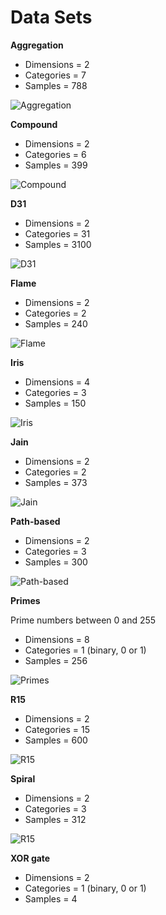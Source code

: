 # Data Sets

**Aggregation**

* Dimensions = 2
* Categories = 7
* Samples = 788

![Aggregation](/DataSets/Aggregation.png)

**Compound**

* Dimensions = 2
* Categories = 6
* Samples = 399

![Compound](/DataSets/Compound.png)

**D31**

* Dimensions = 2
* Categories = 31
* Samples = 3100

![D31](/DataSets/D31.png)

**Flame**

* Dimensions = 2
* Categories = 2
* Samples = 240

![Flame](/DataSets/flame.png)

**Iris**

* Dimensions = 4
* Categories = 3
* Samples = 150

![Iris](/DataSets/Iris.png)

**Jain**

* Dimensions = 2
* Categories = 2
* Samples = 373

![Jain](/DataSets/jain.png)

**Path-based**

* Dimensions = 2
* Categories = 3
* Samples = 300

![Path-based](/DataSets/pathbased.png)

**Primes**

Prime numbers between 0 and 255

* Dimensions = 8
* Categories = 1 (binary, 0 or 1)
* Samples = 256

![Primes](/DataSets/primes.png)

**R15**

* Dimensions = 2
* Categories = 15
* Samples = 600

![R15](/DataSets/R15.png)

**Spiral**

* Dimensions = 2
* Categories = 3
* Samples = 312

![R15](/DataSets/spiral.png)

**XOR gate**

* Dimensions = 2
* Categories = 1 (binary, 0 or 1)
* Samples = 4
